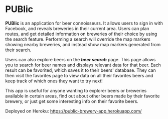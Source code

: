 # PUBlic
**PUBlic** is an application for beer connoisseurs. It allows users to sign in with Facebook, and reveals breweries in their current area.  Users can plan routes, and get detailed information on breweries of their choice by using the search feature.  Performing a search will override the map markers showing nearby breweries, and instead show map markers generated from their search.  

Users can also explore beers on the **_beer search_** page.  This page allows you to search for beer names and displays relevant data for that beer.  Each result can be favorited, which saves it to their beers' database. They can then visit the favorites page to view data on all their favorites beers and keep track of which ones they want to try next!

This app is useful for anyone wanting to explorer beers or breweries available in certain areas, find out about other beers made by their favorite brewery, or just get some interesting info on their favorite beers.

Deployed on Heroku:
https://public-brewery-app.herokuapp.com/
